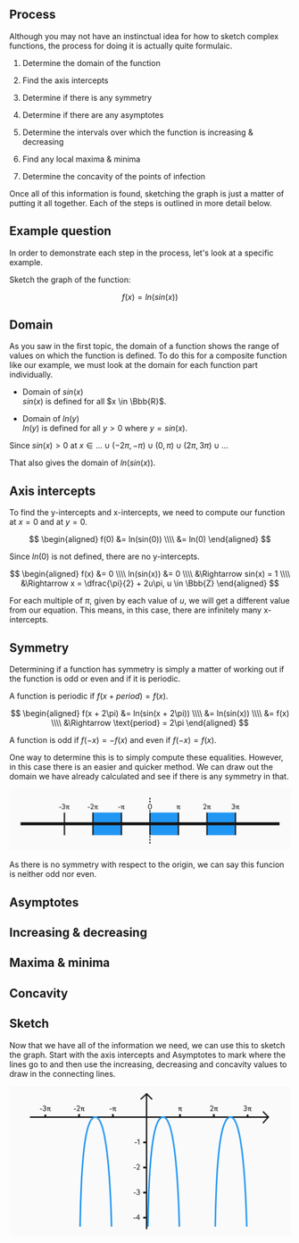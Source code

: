 ## Process

Although you may not have an instinctual idea for how to sketch complex functions, the process for doing it is actually quite formulaic.

1. Determine the domain of the function

2. Find the axis intercepts

3. Determine if there is any symmetry

4. Determine if there are any asymptotes

5. Determine the intervals over which the function is increasing & decreasing

6. Find any local maxima & minima

7. Determine the concavity of the points of infection

Once all of this information is found, sketching the graph is just a matter of putting it all together. Each of the steps is outlined in more detail below.

## Example question

In order to demonstrate each step in the process, let's look at a specific example.

Sketch the graph of the function:

$$f(x) = ln(sin (x))$$

## Domain

As you saw in the first topic, the domain of a function shows the range of values on which the function is defined. To do this for a composite function like our example, we must look at the domain for each function part individually.

- Domain of $sin(x)$ <br>
  $sin(x)$ is defined for all $x \in \Bbb{R}$.

- Domain of $ln(y)$ <br>
  $ln(y)$ is defined for all $y \gt 0$ where $y = sin(x)$.

Since $sin(x) \gt 0$ at $x \in ... \cup (-2\pi,-\pi) \cup (0,\pi) \cup (2\pi,3\pi) \cup ...$

That also gives the domain of $ln(sin (x))$.

## Axis intercepts

To find the y-intercepts and x-intercepts, we need to compute our function at ${x = 0}$ and at ${y = 0}$.

$$
\begin{aligned}
f(0) &= ln(sin(0)) \\\\
&= ln(0)
\end{aligned}
$$

Since $ln(0)$ is not defined, there are no y-intercepts.

$$
\begin{aligned}
f(x) &= 0 \\\\
ln(sin(x)) &= 0 \\\\
&\Rightarrow sin(x) = 1 \\\\
&\Rightarrow x = \dfrac{\pi}{2} + 2u\pi, u \in \Bbb{Z}
\end{aligned}
$$

For each multiple of $\pi$, given by each value of $u$, we will get a different value from our equation. This means, in this case, there are infinitely many x-intercepts.

## Symmetry

Determining if a function has symmetry is simply a matter of working out if the function is odd or even and if it is periodic.

A function is periodic if $f(x + period) = f(x)$.

$$
\begin{aligned}
f(x + 2\pi) &= ln(sin(x + 2\pi)) \\\\
&= ln(sin(x)) \\\\
&= f(x) \\\\
&\Rightarrow \text{period} = 2\pi
\end{aligned}
$$

A function is odd if $f(-x) = -f(x)$ and even if $f(-x) = f(x)$.

One way to determine this is to simply compute these equalities. However, in this case there is an easier and quicker method. We can draw out the domain we have already calculated and see if there is any symmetry in that.

![Ranges of domain](ranges-of-domain.svg)

As there is no symmetry with respect to the origin, we can say this funcion is neither odd nor even.

## Asymptotes

## Increasing & decreasing

## Maxima & minima

## Concavity

## Sketch

Now that we have all of the information we need, we can use this to sketch the graph. Start with the axis intercepts and Asymptotes to mark where the lines go to and then use the increasing, decreasing and concavity values to draw in the connecting lines.

![Sketch](sketch.svg)
